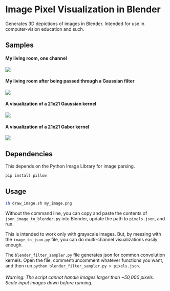 Image Pixel Visualization in Blender
=====================================

Generates 3D depictions of images in Blender. Intended for use in
computer-vision education and such.

Samples
-------

#### My living room, one channel

![](https://patrickfuller.github.io/img/living_room_3d.png)

#### My living room after being passed through a Gaussian filter

![](https://patrickfuller.github.io/img/gauss_room.png)

#### A visualization of a 21x21 Gaussian kernel

![](https://patrickfuller.github.io/img/gauss_kernel.png)

#### A visualization of a 21x21 Gabor kernel

![](https://patrickfuller.github.io/img/gabor_kernel.png)

Dependencies
------------

This depends on the Python Image Library for image parsing.

```bash
pip install pillow
```

Usage
-----

```bash
sh draw_image.sh my_image.png
```

Without the command line, you can copy and paste the contents of
`json_image_to_blender.py` into Blender, update the path to `pixels.json`, and run.

This is intended to work only with grayscale images. But, by messing with the
`image_to_json.py` file, you can do multi-channel visualizations easily enough.

The `blender_filter_sampler.py` file generates json for common convolution
kernels. Open the file, comment/uncomment whatever functions you want, and then
run `python blender_filter_sampler.py > pixels.json`.

###### Warning: The script cannot handle images larger than ~50,000 pixels. Scale input images down before running.
